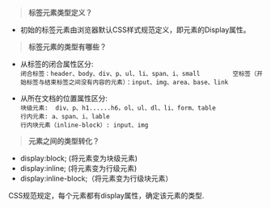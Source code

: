 > **标签元素类型定义？**

* 初始的标签元素由浏览器默认CSS样式规范定义，即元素的Display属性。

> **标签元素的类型有哪些？**

* 从标签的闭合属性区分:  
  `闭合标签：header、body、div、p、ul、li、span、i、small        
  空标签（开始标签与结束标签之间没有内容的元素）：input、img、area、base、link`

* 从所在文档的位置属性区分:  
  `块级元素:  div、p、h1......h6，ol、ul、dl、li、form、table`  
  `行内元素: a、span、i、lable`  
  `行内块元素（inline-block）: input、img`

> **元素之间的类型转化？**

* display:block; \(将元素变为块级元素\)
* display:inline; \(将元素变为行级元素\)
* display:inline-block;（将元素变为行级块元素）

CSS规范规定，每个元素都有display属性，确定该元素的类型.


